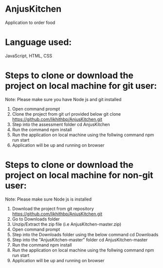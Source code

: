 # AnjusKitchen
Application to order food

# Language used:
JavaScript, HTML, CSS

# Steps to clone or download the project on local machine for git user:

Note: Please make sure you have Node js and git installed
1. Open command prompt
4. Clone the project from git url provided below
   git clone https://github.com/likhithbp/AnjusKitchen.git 
5. Step into the assessment folder
   cd AnjusKitchen
6. Run the command
   npm install
7. Run the application on local machine using the follwing command
   npm run start
8. Application will be up and running on browser

# Steps to clone or download the project on local machine for non-git user:

Note: Please make sure Node js is installed
1. Download the project from git repository https://github.com/likhithbp/AnjusKitchen.git
2. Go to Downloads folder
3. Unzip/Extract the zip file (i.e AnjusKitchen-master.zip)
4. Open command prompt
5. Step into the Downloads folder using the below command
    cd Downloads
6. Step into the "AnjusKitchen-master" folder
    cd AnjusKitchen-master
7. Run the command
   npm install
8. Run the application on local machine using the follwing command
   npm run start
9. Application will be up and running on browser

